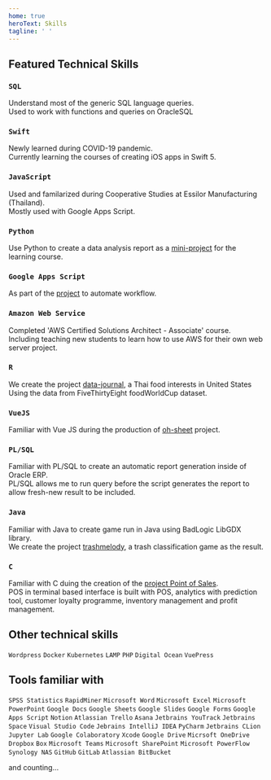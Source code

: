 ```yaml
---
home: true
heroText: Skills
tagline: ' '
---
```


## Featured Technical Skills
### `SQL`
Understand most of the generic SQL language queries.<br>
Used to work with functions and queries on OracleSQL 

### `Swift`
Newly learned during COVID-19 pandemic.<br>
Currently learning the courses of creating iOS apps in Swift 5.

### `JavaScript`
Used and familarized during Cooperative Studies at Essilor Manufacturing (Thailand).<br>
Mostly used with Google Apps Script. 

### `Python`
Use Python to create a data analysis report as a [mini-project](https://github.com/sagelga/PSIT_Project) for the learning course.

### `Google Apps Script`
As part of the [project](github.com) to automate workflow.

### `Amazon Web Service`
Completed 'AWS Certified Solutions Architect - Associate' course.<br>
Including teaching new students to learn how to use AWS for their own web server project.

### `R`
We create the project [data-journal](https://github.com/sagelga/data-journal), a Thai food interests in United States<br>
Using the data from FiveThirtyEight foodWorldCup dataset.   

### `VueJS`
Familiar with Vue JS during the production of [oh-sheet](https://github.com/sagelga/oh-sheet) project.

### `PL/SQL`
Familiar with PL/SQL to create an automatic report generation inside of Oracle ERP.<br>
PL/SQL allows me to run query before the script generates the report to allow fresh-new result to be included.

### `Java`
Familiar with Java to create game run in Java using BadLogic LibGDX library.<br>
We create the project [trashmelody](https://github.com/sagelga/trashmelody), a trash classification game as the result.

### `C`
Familiar with C duing the creation of the [project Point of Sales](https://github.com/sagelga/ComPro_Project).<br>
POS in terminal based interface is built with POS, analytics with prediction tool, customer loyalty programme, inventory management and profit management.

## Other technical skills
`Wordpress` `Docker` `Kubernetes` `LAMP` `PHP` `Digital Ocean` `VuePress`

## Tools familiar with
`SPSS Statistics` `RapidMiner` `Microsoft Word` `Microsoft Excel` `Microsoft PowerPoint` `Google Docs` `Google Sheets` `Google Slides` `Google Forms` `Google Apps Script` `Notion` `Atlassian Trello` `Asana` `Jetbrains YouTrack` `Jetbrains Space` `Visual Studio Code` `Jebrains IntelliJ IDEA` `PyCharm` `Jetbrains CLion` `Jupyter Lab` `Google Colaboratory` `Xcode` `Google Drive` `Micrsoft OneDrive` `Dropbox` `Box` `Microsoft Teams` `Microsoft SharePoint` `Microsoft PowerFlow` `Synology NAS` `GitHub` `GitLab` `Atlassian BitBucket`

and counting...